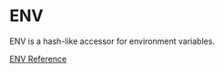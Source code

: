 # ENV

ENV is a hash-like accessor for environment variables.

[ENV Reference](http://ruby-doc.org/core-2.5.0/ENV.html)

